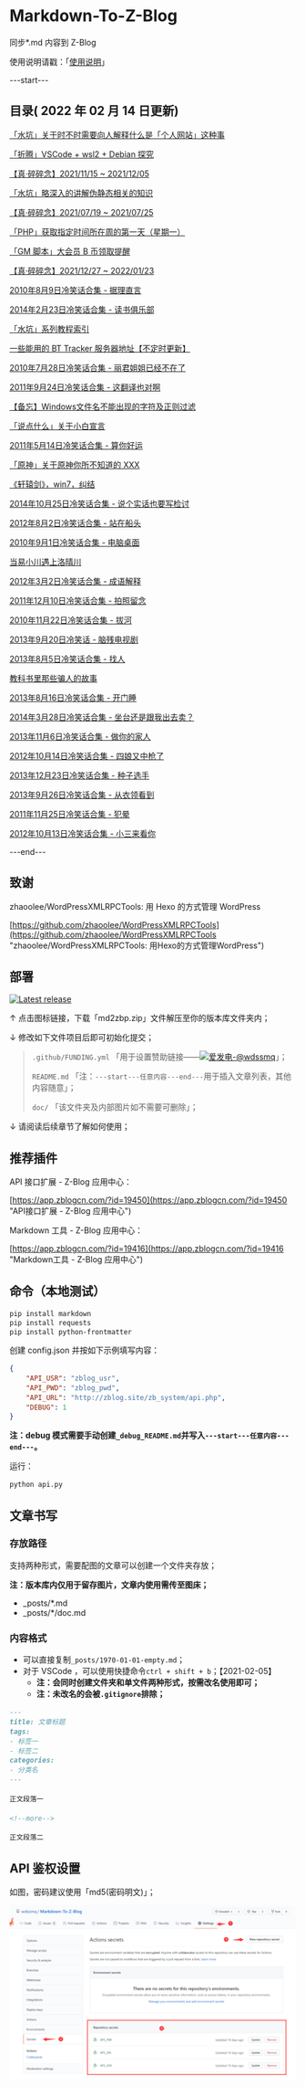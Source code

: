# Markdown-To-Z-Blog

同步*.md 内容到 Z-Blog

使用说明请戳：「[使用说明](#部署 "使用说明")」

---start---

## 目录( 2022 年 02 月 14 日更新)

[「水坑」关于时不时需要向人解释什么是「个人网站」这种事](https://www.wdssmq.com/post/20210828777.html "「水坑」关于时不时需要向人解释什么是「个人网站」这种事")

[「折腾」VSCode + wsl2 + Debian 探究](https://www.wdssmq.com/post/20220211184.html "「折腾」VSCode + wsl2 + Debian 探究")

[【真·碎碎念】2021/11/15 ~ 2021/12/05](https://www.wdssmq.com/post/20190802017.html "【真·碎碎念】2021/11/15 ~ 2021/12/05")

[「水坑」略深入的讲解伪静态相关的知识](https://www.wdssmq.com/post/20190704012.html "「水坑」略深入的讲解伪静态相关的知识")

[【真·碎碎念】2021/07/19 ~ 2021/07/25](https://www.wdssmq.com/post/20140301127.html "【真·碎碎念】2021/07/19 ~ 2021/07/25")

[「PHP」获取指定时间所在周的第一天（星期一）](https://www.wdssmq.com/post/20190704010.html "「PHP」获取指定时间所在周的第一天（星期一）")

[「GM 脚本」大会员 B 币领取提醒](https://www.wdssmq.com/post/20141219446.html "「GM 脚本」大会员 B 币领取提醒")

[【真·碎碎念】2021/12/27 ~ 2022/01/23](https://www.wdssmq.com/post/20200525772.html "【真·碎碎念】2021/12/27 ~ 2022/01/23")

[2010年8月9日冷笑话合集 - 据理直言](https://www.wdssmq.com/post/2010Nian8Yue9RiXiaoHuaHeJi-JuLiZhiYan.html "2010年8月9日冷笑话合集 - 据理直言")

[2014年2月23日冷笑话合集 - 读书俱乐部](https://www.wdssmq.com/post/20140223561.html "2014年2月23日冷笑话合集 - 读书俱乐部")

[「水坑」系列教程索引](https://www.wdssmq.com/post/20200617652.html "「水坑」系列教程索引")

[一些能用的 BT Tracker 服务器地址【不定时更新】](https://www.wdssmq.com/post/20130323295.html "一些能用的 BT Tracker 服务器地址【不定时更新】")

[2010年7月28日冷笑话合集 - 丽君姐姐已经不在了](https://www.wdssmq.com/post/2010nian7yue28rixiaohuaheji-lijunjiejieyijingbuzaile.html "2010年7月28日冷笑话合集 - 丽君姐姐已经不在了")

[2011年9月24日冷笑话合集 - 这翻译也对啊](https://www.wdssmq.com/post/2011Nian9Yue24RiLengXiaoHuaHeJi-ZheFanYiYeDuiA.html "2011年9月24日冷笑话合集 - 这翻译也对啊")

[【备忘】Windows文件名不能出现的字符及正则过滤](https://www.wdssmq.com/post/20190228854.html "【备忘】Windows文件名不能出现的字符及正则过滤")

[「说点什么」关于小白宣言](https://www.wdssmq.com/post/20210114721.html "「说点什么」关于小白宣言")

[2011年5月14日冷笑话合集 - 算你好运](https://www.wdssmq.com/post/2011Nian5Yue14RiLengXiaoHuaHeJi-SuanNiHaoYun.html "2011年5月14日冷笑话合集 - 算你好运")

[「原神」关于原神你所不知道的 XXX](https://www.wdssmq.com/post/20190705013.html "「原神」关于原神你所不知道的 XXX")

[《轩辕剑》，win7，纠结](https://www.wdssmq.com/post/xuanyuanjian-win7-jiujie.html "《轩辕剑》，win7，纠结")

[2014年10月25日冷笑话合集 - 说个实话也要写检讨](https://www.wdssmq.com/post/20141025437.html "2014年10月25日冷笑话合集 - 说个实话也要写检讨")

[2012年8月2日冷笑话合集 - 站在船头](https://www.wdssmq.com/post/20100202562.html "2012年8月2日冷笑话合集 - 站在船头")

[2010年9月1日冷笑话合集 - 电脑桌面](https://www.wdssmq.com/post/2010nian9yue1rixiaohuaheji-diannaozhuomian.html "2010年9月1日冷笑话合集 - 电脑桌面")

[当易小川遇上洛晴川](https://www.wdssmq.com/post/DangYiXiaoChuanYuShangLuoQingChuan.html "当易小川遇上洛晴川")

[2012年3月2日冷笑话合集 - 成语解释](https://www.wdssmq.com/post/20120302940.html "2012年3月2日冷笑话合集 - 成语解释")

[2011年12月10日冷笑话合集 - 拍照留念](https://www.wdssmq.com/post/2011Nian12Yue10RiLengXiaoHuaHeJi-PaiZhaoLiuNian.html "2011年12月10日冷笑话合集 - 拍照留念")

[2010年11月22日冷笑话合集 - 拔河](https://www.wdssmq.com/post/2010Nian11Yue22RiLengXiaoHuaHeJi-BaHe.html "2010年11月22日冷笑话合集 - 拔河")

[2013年9月20日冷笑话 - 脑残电视剧](https://www.wdssmq.com/post/20130920589.html "2013年9月20日冷笑话 - 脑残电视剧")

[2013年8月5日冷笑话合集 - 找人](https://www.wdssmq.com/post/20130805513.html "2013年8月5日冷笑话合集 - 找人")

[教科书里那些骗人的故事](https://www.wdssmq.com/post/JiaoKeShuLiNaXiePianRenDeGuShi.html "教科书里那些骗人的故事")

[2013年8月16日冷笑话合集 - 开门睡](https://www.wdssmq.com/post/20130816252.html "2013年8月16日冷笑话合集 - 开门睡")

[2014年3月28日冷笑话合集 - 坐台还是跟我出去卖？](https://www.wdssmq.com/post/20140328840.html "2014年3月28日冷笑话合集 - 坐台还是跟我出去卖？")

[2013年11月6日冷笑话合集 - 做你的家人](https://www.wdssmq.com/post/20131106791.html "2013年11月6日冷笑话合集 - 做你的家人")

[2012年10月14日冷笑话合集 - 四娘又中枪了](https://www.wdssmq.com/post/20121014565.html "2012年10月14日冷笑话合集 - 四娘又中枪了")

[2013年12月23日冷笑话合集 - 种子选手](https://www.wdssmq.com/post/20131223271.html "2013年12月23日冷笑话合集 - 种子选手")

[2013年9月26日冷笑话合集 - 从衣领看到](https://www.wdssmq.com/post/20130926889.html "2013年9月26日冷笑话合集 - 从衣领看到")

[2011年11月25日冷笑话合集 - 犯晕](https://www.wdssmq.com/post/2011Nian11Yue25RiLengXiaoHuaHeJi-FanYun.html "2011年11月25日冷笑话合集 - 犯晕")

[2012年10月13日冷笑话合集 - 小三来看你](https://www.wdssmq.com/post/20121013515.html "2012年10月13日冷笑话合集 - 小三来看你")

---end---

## 致谢

zhaoolee/WordPressXMLRPCTools: 用 Hexo 的方式管理 WordPress

[https://github.com/zhaoolee/WordPressXMLRPCTools](https://github.com/zhaoolee/WordPressXMLRPCTools "zhaoolee/WordPressXMLRPCTools: 用Hexo的方式管理WordPress")

## 部署

[![Latest release](https://img.shields.io/github/v/release/wdssmq/Markdown-To-Z-Blog?style=flat-square)](https://github.com/wdssmq/Markdown-To-Z-Blog/releases/latest "Latest release")

↑ 点击图标链接，下载「md2zbp.zip」文件解压至你的版本库文件夹内；

↓ 修改如下文件项目后即可初始化提交；

> `.github/FUNDING.yml` 「用于设置赞助链接——<a class="img-wrap" target="_blank" title="爱发电-@wdssmq" href="https://afdian.net/@wdssmq"><img src="https://img.shields.io/badge/%E7%88%B1%E5%8F%91%E7%94%B5-%40wdssmq-blueviolet" title="爱发电-@wdssmq" alt="爱发电-@wdssmq"></a>」；
>
> `README.md` 「注：`---start---任意内容---end---`用于插入文章列表，其他内容随意」；
>
> `doc/` 「该文件夹及内部图片如不需要可删除」；

↓ 请阅读后续章节了解如何使用；

## 推荐插件

API 接口扩展 - Z-Blog 应用中心：

[https://app.zblogcn.com/?id=19450](https://app.zblogcn.com/?id=19450 "API接口扩展 - Z-Blog 应用中心")

Markdown 工具 - Z-Blog 应用中心：

[https://app.zblogcn.com/?id=19416](https://app.zblogcn.com/?id=19416 "Markdown工具 - Z-Blog 应用中心")

## 命令（本地测试）

```shell
pip install markdown
pip install requests
pip install python-frontmatter
```

创建 config.json 并按如下示例填写内容：

```json
{
    "API_USR": "zblog_usr",
    "API_PWD": "zblog_pwd",
    "API_URL": "http://zblog.site/zb_system/api.php",
    "DEBUG": 1
}
```

**注：debug 模式需要手动创建`_debug_README.md`并写入`---start---任意内容---end---`。**

运行：

```bash
python api.py
```

## 文章书写

### 存放路径

支持两种形式，需要配图的文章可以创建一个文件夹存放；

**注：版本库内仅用于留存图片，文章内使用需传至图床；**

- _posts/*.md
- _posts/*/doc.md

### 内容格式

- 可以直接复制`_posts/1970-01-01-empty.md`；
- 对于 VSCode ，可以使用快捷命令`ctrl + shift + b`；【2021-02-05】
  - **注：会同时创建文件夹和单文件两种形式，按需改名使用即可；**
  - **注：未改名的会被`.gitignore`排除；**

```md
---
title: 文章标题
tags:
- 标签一
- 标签二
categories:
- 分类名
---

正文段落一

<!--more-->

正文段落二

```

## API 鉴权设置

如图，密码建议使用「md5(密码明文)」；

![001](doc/001.png "001")

